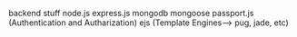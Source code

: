 backend stuff
node.js
express.js
mongodb
mongoose
passport.js (Authentication and Autharization)
ejs (Template Engines--> pug, jade, etc)